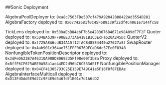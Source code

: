 ##Sonic Deployment

AlgebraPoolDeployer to: `0xa8c7563FDe507cf479A92042808422Ad3554D281`
AlgebraFactory deployed to: `0x67742681f0C45F689339f22df4C4061e7144fc58`

TickLens deployed to: `0x508aEbB84ebF7b5e428367684671e98A09dF7F2F`
Quoter deployed to: `0x5D4BAb39FF90BE373Aa4181B1C3EcFa520A245Dc`
QuoterV2 deployed to: `0xf725A8A6cdB34A15f12fACB485E4440a27627a8f`
SwapRouter deployed to: `0xAab901c364ae751FFF06769FCaD6dc57Ee0F0348`
NonfungibleTokenPositionDescriptor deployed to: `0x3dFeD623B7A46310A988D8069235Ff98e00f3b8a`
Proxy deployed to: `0xBffF6CF675ABE0A58a1ae44ED2d96b76C533dEfF`
NonfungiblePositionManager deployed to: `0x04CF413057D3C25E159E749C41a5F18F8f8FEBAe`
AlgebraInterfaceMulticall deployed to: `0xD13FdDAd5E9d2Cc9F4E9d546fdf1B01c7d1A6cD2`
